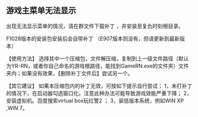 ## 游戏主菜单无法显示
 

出现无法显示菜单的情况，请在群文件下载补丁 ，并安装至复仇时刻根目录。


F1028版本的安装包安装后会自带补丁
（E907版本则没有，但请更新到最新版本）


【使用方法】
选择其中一个压缩包，文件解压缩，复制到上一级文件路径（默认为YR-RN，或者你自己命名的游戏根路径，能找到GameRN.exe的文件夹）文件夹内；如果没有效果，【删除补丁文件后】尝试另一个。

【其它建议】
如果本压缩包内的补丁无效，可按如下提示自行尝试；
1，未打补丁的情况下，在启动器勾选窗口化。注意此种办法可能导致游戏效能严重下降；
2，安装虚拟机。百度搜索virtual box玩红警2 ；
3，装低版本系统，例如WIN XP ,WIN 7。


